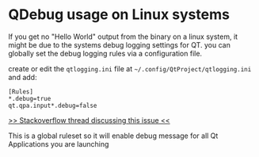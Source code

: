 # QDebug usage on Linux systems

If you get no "Hello World" output from the binary on a linux system, it might be due to the systems debug logging settings for QT.
you can globally set the debug logging rules via a configuration file.

create or edit the `qtlogging.ini` file at `~/.config/QtProject/qtlogging.ini` and add:
```
[Rules]
*.debug=true
qt.qpa.input*.debug=false
```
[>> Stackoverflow thread discussing this issue <<](https://stackoverflow.com/questions/30583577/qt-qdebug-not-working-with-qconsoleapplication-or-qapplication)

This is a global ruleset so it will enable debug message for all Qt Applications you are launching

